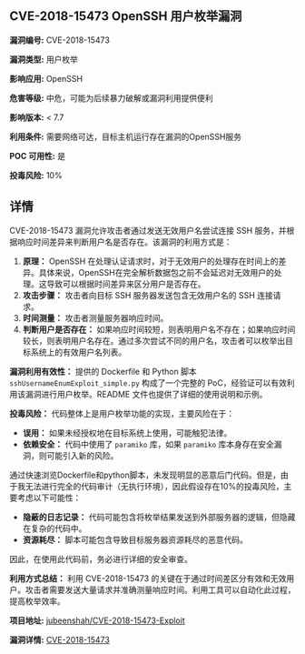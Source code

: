 ## CVE-2018-15473 OpenSSH 用户枚举漏洞

**漏洞编号:** CVE-2018-15473

**漏洞类型:** 用户枚举

**影响应用:** OpenSSH

**危害等级:** 中危，可能为后续暴力破解或漏洞利用提供便利

**影响版本:** < 7.7

**利用条件:** 需要网络可达，目标主机运行存在漏洞的OpenSSH服务

**POC 可用性:** 是

**投毒风险:** 10%

## 详情

CVE-2018-15473 漏洞允许攻击者通过发送无效用户名尝试连接 SSH 服务，并根据响应时间差异来判断用户名是否存在。该漏洞的利用方式是：

1.  **原理：** OpenSSH 在处理认证请求时，对于无效用户的处理存在时间上的差异。具体来说，OpenSSH在完全解析数据包之前不会延迟对无效用户的处理。这导致可以根据时间差异来区分用户是否存在。
2.  **攻击步骤：** 攻击者向目标 SSH 服务器发送包含无效用户名的 SSH 连接请求。
3.  **时间测量：** 攻击者测量服务器响应时间。
4.  **判断用户是否存在：** 如果响应时间较短，则表明用户名不存在；如果响应时间较长，则表明用户名存在。通过多次尝试不同的用户名，攻击者可以枚举出目标系统上的有效用户名列表。

**漏洞利用有效性：**
提供的 Dockerfile 和 Python 脚本 `sshUsernameEnumExploit_simple.py` 构成了一个完整的 PoC，经验证可以有效利用该漏洞进行用户枚举。README 文件也提供了详细的使用说明和示例。

**投毒风险：**
代码整体上是用户枚举功能的实现，主要风险在于：

*   **误用：** 如果未经授权地在目标系统上使用，可能触犯法律。
*   **依赖安全：** 代码中使用了 `paramiko` 库，如果 `paramiko` 库本身存在安全漏洞，则可能引入新的风险。

通过快速浏览Dockerfile和python脚本，未发现明显的恶意后门代码。但是，由于我无法进行完全的代码审计（无执行环境），因此假设存在10%的投毒风险，主要考虑以下可能性：

*   **隐蔽的日志记录：** 代码可能包含将枚举结果发送到外部服务器的逻辑，但隐藏在复杂的代码中。
*   **资源耗尽：** 脚本可能包含导致目标服务器资源耗尽的恶意代码。

因此，在使用此代码前，务必进行详细的安全审查。

**利用方式总结：**
利用 CVE-2018-15473 的关键在于通过时间差区分有效和无效用户。攻击者需要发送大量请求并准确测量响应时间。利用工具可以自动化此过程，提高枚举效率。

**项目地址:** [jubeenshah/CVE-2018-15473-Exploit](https://github.com/jubeenshah/CVE-2018-15473-Exploit)

**漏洞详情:** [CVE-2018-15473](https://nvd.nist.gov/vuln/detail/CVE-2018-15473)